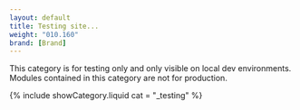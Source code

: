 ```yaml
---
layout: default
title: Testing site...
weight: "010.160"
brand: [Brand]
---
```


<div class="row">
	<div class="col-sm-8 col-sm-offset-4 category-head lead">
		This category is for testing only and only visible on local dev environments. Modules contained in this category are not for production.
	</div>
</div>

{% include showCategory.liquid  cat = "_testing" %}
